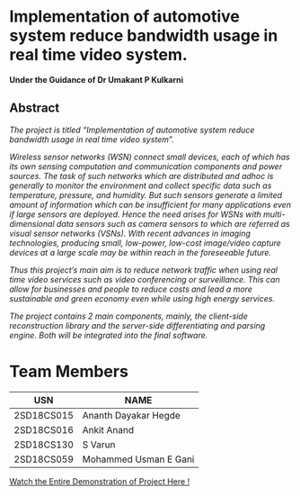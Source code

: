 # Implementation of automotive system reduce bandwidth usage in real time video system.

**Under the Guidance of Dr Umakant P Kulkarni**

## Abstract
_The project is titled “Implementation of automotive system reduce bandwidth usage in real time video system”._

_Wireless sensor networks (WSN) connect small devices, each of which has its own sensing computation and communication components and power sources. The task of such networks which are distributed and adhoc is generally to monitor the environment and collect specific data such as temperature, pressure, and humidity. But such sensors generate a limited amount of information which can be insufficient for many applications even if large sensors are deployed. Hence the need arises for WSNs with multi-dimensional data sensors such as camera sensors to which are referred as visual sensor networks (VSNs). With recent advances in imaging technologies, producing small, low-power, low-cost image/video capture devices at a large scale may be within reach in the foreseeable future._

_Thus this project’s main aim is to reduce network traffic when using real time video services such as video conferencing or surveillance. This can allow for businesses and people to reduce costs and lead a more sustainable and green economy even while using high energy services._

_The project contains 2 main components, mainly, the client-side reconstruction  library and the server-side differentiating and parsing engine. Both will be integrated into the final software._


# Team Members

|USN|NAME|
|--|--|
|2SD18CS015|Ananth Dayakar Hegde|
|2SD18CS016|Ankit Anand|
|2SD18CS130|S Varun|
|2SD18CS059|Mohammed Usman E Gani|

[Watch the Entire Demonstration of Project Here !](https://youtu.be/8UG7LvJ_hNk)